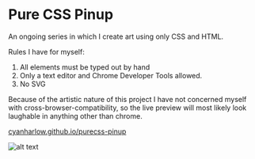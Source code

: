 # Pure CSS Pinup

An ongoing series in which I create art using only CSS and HTML.

Rules I have for myself:

1. All elements must be typed out by hand
2. Only a text editor and Chrome Developer Tools allowed.
3. No SVG

Because of the artistic nature of this project I have not concerned myself with cross-browser-compatibility, so the live preview will most likely look laughable in anything other than chrome.

[cyanharlow.github.io/purecss-pinup](https://cyanharlow.github.io/purecss-pinup/)

![alt text](https://raw.githubusercontent.com/cyanharlow/purecss-pinup/main/preview.jpg)
